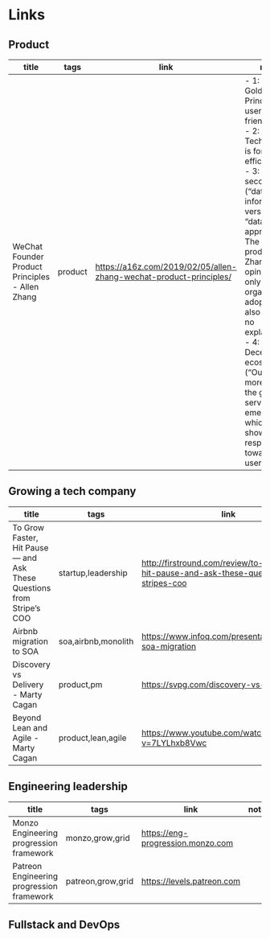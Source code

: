 # Links

## Product
|title | tags | link | notes
| -----|------|------| ------
|WeChat Founder Product Principles - Allen Zhang | product | https://a16z.com/2019/02/05/allen-zhang-wechat-product-principles/ | - 1: The Golden Principle: The user is your friend <br> - 2: Technology is for efficiency <br> - 3: KPIs are secondary (“data informed” versus a “data driven” approach, The best products, in Zhang’s opinion, not only have organic adoption but also require no explanation) <br> - 4: Decentralized ecosystem (“Our job is more to let the good services emerge, which is showing respect towards our users”) |

## Growing a tech company
|title | tags | link | notes
| -----|------|------| ------
|To Grow Faster, Hit Pause — and Ask These Questions from Stripe’s COO | startup,leadership | http://firstround.com/review/to-grow-faster-hit-pause-and-ask-these-questions-from-stripes-coo ||
| Airbnb migration to SOA | soa,airbnb,monolith | https://www.infoq.com/presentations/airbnb-soa-migration ||
| Discovery vs Delivery - Marty Cagan | product,pm | https://svpg.com/discovery-vs-delivery ||
| Beyond Lean and Agile - Marty Cagan | product,lean,agile | https://www.youtube.com/watch?v=7LYLhxb8Vwc ||

## Engineering leadership
|title | tags | link | notes
| -----|------|------| ------
| Monzo Engineering progression framework | monzo,grow,grid | https://eng-progression.monzo.com ||
| Patreon Engineering progression framework | patreon,grow,grid | https://levels.patreon.com ||


## Fullstack and DevOps
